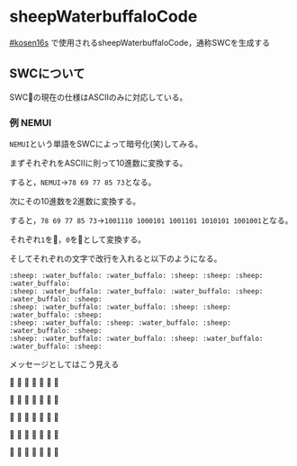 # sheepWaterbuffaloCode
[#kosen16s](https://twitter.com/search?q=%23kosen16s&src=typd) で使用されるsheepWaterbuffaloCode，通称SWCを生成する

## SWCについて
SWCの現在の仕様はASCIIのみに対応している。

### 例 NEMUI
`NEMUI`という単語をSWCによって暗号化(笑)してみる。

まずそれぞれをASCIIに則って10進数に変換する。

すると，`NEMUI`→`78 69 77 85 73`となる。

次にその10進数を2進数に変換する。

すると，`78 69 77 85 73`→`1001110 1000101 1001101 1010101 1001001`となる。

それぞれ`1`を:sheep:，`0`を:water_buffalo:として変換する。

そしてそれぞれの文字で改行を入れると以下のようになる。
```
:sheep: :water_buffalo: :water_buffalo: :sheep: :sheep: :sheep: :water_buffalo: 
:sheep: :water_buffalo: :water_buffalo: :water_buffalo: :sheep: :water_buffalo: :sheep: 
:sheep: :water_buffalo: :water_buffalo: :sheep: :sheep: :water_buffalo: :sheep: 
:sheep: :water_buffalo: :sheep: :water_buffalo: :sheep: :water_buffalo: :sheep:
:sheep: :water_buffalo: :water_buffalo: :sheep: :water_buffalo: :water_buffalo: :sheep:
```

メッセージとしてはこう見える

:sheep: :water_buffalo: :water_buffalo: :sheep: :sheep: :sheep: :water_buffalo: 

:sheep: :water_buffalo: :water_buffalo: :water_buffalo: :sheep: :water_buffalo: :sheep: 

:sheep: :water_buffalo: :water_buffalo: :sheep: :sheep: :water_buffalo: :sheep: 

:sheep: :water_buffalo: :sheep: :water_buffalo: :sheep: :water_buffalo: :sheep:

:sheep: :water_buffalo: :water_buffalo: :sheep: :water_buffalo: :water_buffalo: :sheep:
